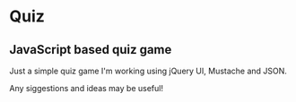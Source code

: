 Quiz
====

JavaScript based quiz game
--------------------------

Just a simple quiz game I'm working using jQuery UI, Mustache and JSON.

Any siggestions and ideas may be useful!